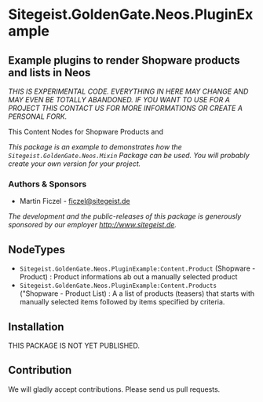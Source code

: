 # Sitegeist.GoldenGate.Neos.PluginExample
## Example plugins to render Shopware products and lists in Neos

*THIS IS EXPERIMENTAL CODE. EVERYTHING IN HERE MAY CHANGE AND MAY EVEN
BE TOTALLY ABANDONED. IF YOU WANT TO USE FOR A PROJECT THIS CONTACT US
FOR MORE INFORMATIONS OR CREATE A PERSONAL FORK.*

This Content Nodes for Shopware Products and

*This package is an example to demonstrates how the
`Sitegeist.GoldenGate.Neos.Mixin` Package can be used. You will probably
create your own version for your project.*

### Authors & Sponsors

* Martin Ficzel - ficzel@sitegeist.de

*The development and the public-releases of this package is generously
sponsored by our employer http://www.sitegeist.de.*

## NodeTypes

- `Sitegeist.GoldenGate.Neos.PluginExample:Content.Product` (Shopware - Product) : Product informations ab out a manually selected product
- `Sitegeist.GoldenGate.Neos.PluginExample:Content.Products` ("Shopware - Product List) : A a list of products (teasers) that starts with manually selected items followed by items specified by criteria.

## Installation

THIS PACKAGE IS NOT YET PUBLISHED.

## Contribution

We will gladly accept contributions. Please send us pull requests.